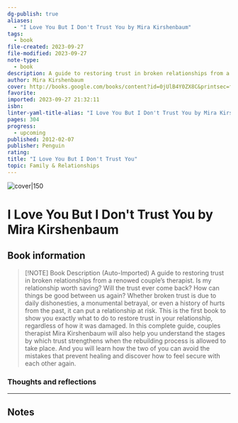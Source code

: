 ```yaml
---
dg-publish: true
aliases:
  - "I Love You But I Don't Trust You by Mira Kirshenbaum"
tags:
  - book
file-created: 2023-09-27
file-modified: 2023-09-27
note-type:
  - book
description: A guide to restoring trust in broken relationships from a renowed couple’s therapist. Is my relationship worth saving? Will the trust ever come back? How can things be good between us again? Whether broken trust is due to daily dishonesties, a monumental betrayal, or even a history of hurts from the past, it can put a relationship at risk. This is the first book to show you exactly what to do to restore trust in your relationship, regardless of how it was damaged. In this complete guide, couples therapist Mira Kirshenbaum will also help you understand the stages by which trust strengthens when the rebuilding process is allowed to take place. And you will learn how the two of you can avoid the mistakes that prevent healing and discover how to feel secure with each other again.
author: Mira Kirshenbaum
cover: http://books.google.com/books/content?id=0jUlB4Y0ZX8C&printsec=frontcover&img=1&zoom=1&edge=curl&source=gbs_api 
favorite: 
imported: 2023-09-27 21:32:11
isbn: 
linter-yaml-title-alias: "I Love You But I Don't Trust You by Mira Kirshenbaum"
pages: 304 
progress:
  - upcoming
published: 2012-02-07 
publisher: Penguin 
rating: 
title: "I Love You But I Don't Trust You"
topic: Family & Relationships 
---
```


![cover|150](http://books.google.com/books/content?id=0jUlB4Y0ZX8C&printsec=frontcover&img=1&zoom=1&edge=curl&source=gbs_api)

# I Love You But I Don't Trust You by Mira Kirshenbaum

## Book information

> [!NOTE] Book Description (Auto-Imported)
> A guide to restoring trust in broken relationships from a renowed couple’s therapist. Is my relationship worth saving? Will the trust ever come back? How can things be good between us again? Whether broken trust is due to daily dishonesties, a monumental betrayal, or even a history of hurts from the past, it can put a relationship at risk. This is the first book to show you exactly what to do to restore trust in your relationship, regardless of how it was damaged. In this complete guide, couples therapist Mira Kirshenbaum will also help you understand the stages by which trust strengthens when the rebuilding process is allowed to take place. And you will learn how the two of you can avoid the mistakes that prevent healing and discover how to feel secure with each other again.

### Thoughts and reflections

---

## Notes
